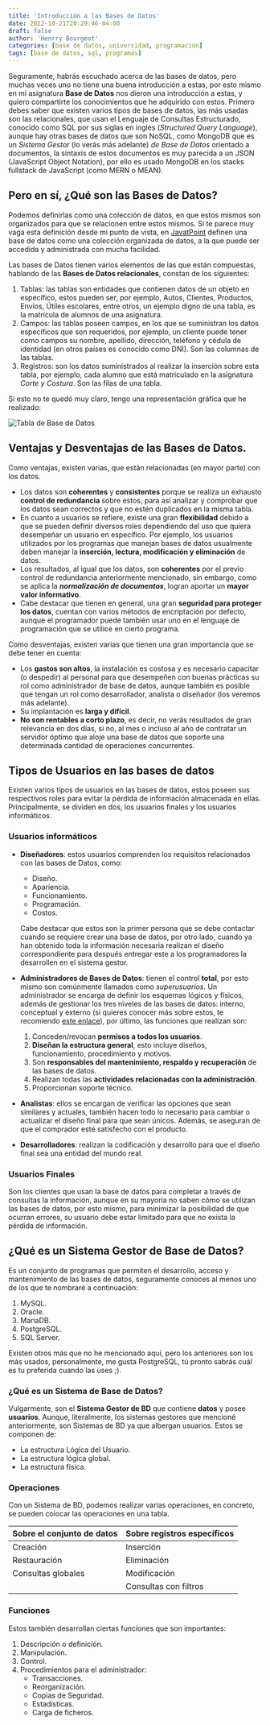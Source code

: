 ```yaml
---
title: 'Introducción a las Bases de Datos'
date: 2022-10-21T20:29:46-04:00
draft: false
author: 'Henrry Bourgeot'
categories: [base de datos, universidad, programación]
tags: [base de datos, sql, programas]
---
```


Seguramente, habrás escuchado acerca de las bases de datos, pero muchas veces uno no tiene una buena introducción a estas, por esto mismo en mi asignatura **Base de Datos** nos dieron una introducción a estas, y quiero compartirte los conocimientos que he adquirido con estos. Primero debes saber que existen varios tipos de bases de datos, las más usadas son las relacionales, que usan el Lenguaje de Consultas Estructurado, conocido como SQL por sus siglas en inglés (_Structured Query Language_), aunque hay otras bases de datos que son NoSQL, como MongoDB que es un _Sistema Gestor_ (lo verás más adelante) _de Base de Datos_ orientado a documentos, la sintaxis de estos documentos es muy parecida a un JSON (JavaScript Object Notation), por ello es usado MongoDB en los stacks fullstack de JavaScript (como MERN o MEAN).

## Pero en sí, ¿Qué son las Bases de Datos?

Podemos definirlas como una colección de datos, en que estos mismos son organizados para que se relacionen entre estos mismos. Si te parece muy vaga esta definición desde mi punto de vista, en [JavatPoint](https://www.javatpoint.com/what-is-database) definen una base de datos como una colección organizada de datos, a la que puede ser accedida y administrada con mucha facilidad.

Las bases de Datos tienen varios elementos de las que están compuestas, hablando de las **Bases de Datos relacionales**, constan de los siguientes:

1. Tablas: las tablas son entidades que contienen datos de un objeto en específico, estos pueden ser, por ejemplo, Autos, Clientes, Productos, Envíos, Útiles escolares, entre otros, un ejemplo digno de una tabla, es la matrícula de alumnos de una asignatura.
2. Campos: las tablas poseen campos, en los que se suministran los datos específicos que son requeridos, por ejemplo, un cliente puede tener como campos su nombre, apellido, dirección, teléfono y cédula de identidad (en otros países es conocido como DNI). Son las columnas de las tablas.
3. Registros: son los datos suministrados al realizar la inserción sobre esta tabla, por ejemplo, cada alumno que está matriculado en la asignatura _Corte y Costura_. Son las filas de una tabla.

Si esto no te quedó muy claro, tengo una representación gráfica que he realizado:

![Tabla de Base de Datos](/img/tabla-bd.png)

## Ventajas y Desventajas de las Bases de Datos.

Como ventajas, existen varias, que están relacionadas (en mayor parte) con los datos.

- Los datos son **coherentes** y **consistentes** porque se realiza un exhausto **control de redundancia** sobre estos, para así analizar y comprobar que los datos sean correctos y que no estén duplicados en la misma tabla.
- En cuanto a usuarios se refiere, existe una gran **flexibilidad** debido a que se pueden definir diversos roles dependiendo del uso que quiera desempeñar un usuario en específico. Por ejemplo, los usuarios utilizados por los programas que manejan bases de datos usualmente deben manejar la **inserción, lectura, modificación y eliminación** de datos.
- Los resultados, al igual que los datos, son **coherentes** por el previo control de redundancia anteriormente mencionado, sin embargo, como se aplica la **_normalización de documentos_**, logran aportar un **mayor valor informativo**.
- Cabe destacar que tienen en general, una gran **seguridad para proteger los datos**, cuentan con varios métodos de encriptación por defecto, aunque el programador puede también usar uno en el lenguaje de programación que se utilice en cierto programa.

Como desventajas, existen varias que tienen una gran importancia que se debe tener en cuenta:

- Los **gastos son altos**, la instalación es costosa y es necesario capacitar (o despedir) al personal para que desempeñen con buenas prácticas su rol como administrador de base de datos, aunque también es posible que tengan un rol como desarrollador, analista o diseñador (los veremos más adelante).
- Su implantación es **larga y difícil**.
- **No son rentables a corto plazo**, es decir, no verás resultados de gran relevancia en dos días, si no, al mes o incluso al año de contratar un servidor óptimo que aloje una base de datos que soporte una determinada cantidad de operaciones concurrentes.

## Tipos de Usuarios en las bases de datos

Existen varios tipos de usuarios en las bases de datos, estos poseen sus respectivos roles para evitar la pérdida de información almacenada en ellas. Principalmente, se dividen en dos, los usuarios finales y los usuarios informáticos.

### Usuarios informáticos

- **Diseñadores**: estos usuarios comprenden los requisitos relacionados con las bases de Datos, como:

  - Diseño.
  - Apariencia.
  - Funcionamiento.
  - Programación.
  - Costos.

  Cabe destacar que estos son la primer persona que se debe contactar cuando se requiere crear una base de datos, por otro lado, cuando ya han obtenido toda la información necesaria realizan el diseño correspondiente para después entregar este a los programadores la desarrollen en el sistema gestor.

- **Administradores de Bases de Datos**: tienen el control **total**, por esto mismo son comúnmente llamados como _superusuarios_. Un administrador se encarga de definir los esquemas lógicos y físicos, además de gestionar los tres niveles de las bases de datos: interno, conceptual y externo (si quieres conocer más sobre estos, te recomiendo [este enlace](https://daimaouds.wixsite.com/basededatosudoak/single-post/2015/06/21/arquitectura-de-base-de-datos-arquitectura-de-3-niveles#:~:text=Los%20tres%20niveles%20de%20la,%3A%20Interno%2C%20Conceptual%20y%20Externo)), por último, las funciones que realizan son:
  1. Conceden/revocan **permisos a todos los usuarios**.
  2. **Diseñan la estructura general**, esto incluye diseños, funcionamiento, procedimiento y motivos.
  3. Son **responsables del mantenimiento, respaldo y recuperación** de las bases de datos.
  4. Realizan todas las **actividades relacionadas con la administración**.
  5. Proporcionan soporte técnico.
- **Analistas**: ellos se encargan de verificar las opciones que sean similares y actuales, también hacen todo lo necesario para cambiar o actualizar el diseño final para que sean únicos. Además, se aseguran de que el comprador esté satisfecho con el producto.
- **Desarrolladores**: realizan la codificación y desarrollo para que el diseño final sea una entidad del mundo real.

### Usuarios Finales

Son los clientes que usan la base de datos para completar a través de consultas la información, aunque en su mayoría no saben cómo se utilizan las bases de datos, por esto mismo, para minimizar la posibilidad de que ocurran errores, su usuario debe estar limitado para que no exista la pérdida de información.

## ¿Qué es un Sistema Gestor de Base de Datos?

Es un conjunto de programas que permiten el desarrollo, acceso y mantenimiento de las bases de datos, seguramente conoces al menos uno de los que te nombraré a continuación:

1. MySQL.
2. Oracle.
3. MariaDB.
4. PostgreSQL.
5. SQL Server.

Existen otros más que no he mencionado aquí, pero los anteriores son los más usados, personalmente, me gusta PostgreSQL, tú pronto sabrás cuál es tu preferida cuando las uses ;).

### ¿Qué es un Sistema de Base de Datos?

Vulgarmente, son el **Sistema Gestor de BD** que contiene **datos** y posee **usuarios**. Aunque, literalmente, los sistemas gestores que mencioné anteriormente, son Sistemas de BD ya que albergan usuarios. Estos se componen de:

- La estructura Lógica del Usuario.
- La estructura lógica global.
- La estructura física.

### Operaciones

Con un Sistema de BD, podemos realizar varias operaciones, en concreto, se pueden colocar las operaciones en una tabla.

| Sobre el conjunto de datos | Sobre registros específicos |
| -------------------------- | --------------------------- |
| Creación                   | Inserción                   |
| Restauración               | Eliminación                 |
| Consultas globales         | Modificación                |
|                            | Consultas con filtros       |

### Funciones

Estos también desarrollan ciertas funciones que son importantes:

1. Descripción o definición.
2. Manipulación.
3. Control.
4. Procedimientos para el administrador:
   - Transacciones.
   - Reorganización.
   - Copias de Seguridad.
   - Estadísticas.
   - Carga de ficheros.
